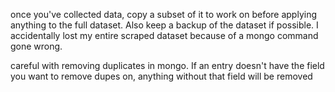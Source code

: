 once you've collected data, copy a subset of it to work on before applying anything to the full dataset.  Also keep a backup of the dataset if possible.  I accidentally lost my entire scraped dataset because of a mongo command gone wrong.

careful with removing duplicates in mongo.  If an entry doesn't have the field you want to remove dupes on, anything without that field will be removed
